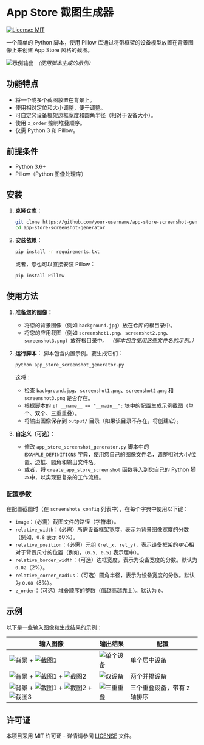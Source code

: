 # App Store 截图生成器

[![License: MIT](https://img.shields.io/badge/License-MIT-yellow.svg)](https://opensource.org/licenses/MIT)

一个简单的 Python 脚本，使用 Pillow 库通过将带框架的设备模型放置在背景图像上来创建 App Store 风格的截图。

![示例输出](output/example_3_triple_overlap.png)
*（使用脚本生成的示例）*

## 功能特点

* 将一个或多个截图放置在背景上。
* 使用相对定位和大小调整，便于调整。
* 可自定义设备框架边框宽度和圆角半径（相对于设备大小）。
* 使用 `z_order` 控制堆叠顺序。
* 仅需 Python 3 和 Pillow。

## 前提条件

* Python 3.6+
* Pillow（Python 图像处理库）

## 安装

1. **克隆仓库：**
   ```bash
   git clone https://github.com/your-username/app-store-screenshot-generator.git
   cd app-store-screenshot-generator
   ```

2. **安装依赖：**
   ```bash
   pip install -r requirements.txt
   ```
   
   或者，您也可以直接安装 Pillow：
   ```bash
   pip install Pillow
   ```

## 使用方法

1. **准备您的图像：**
   * 将您的背景图像（例如 `background.jpg`）放在仓库的根目录中。
   * 将您的应用截图（例如 `screenshot1.png`、`screenshot2.png`、`screenshot3.png`）放在根目录中。
     *（脚本包含使用这些文件名的示例。）*

2. **运行脚本：**
   脚本包含内置示例。要生成它们：
   ```bash
   python app_store_screenshot_generator.py
   ```
   这将：
   * 检查 `background.jpg`、`screenshot1.png`、`screenshot2.png` 和 `screenshot3.png` 是否存在。
   * 根据脚本的 `if __name__ == "__main__":` 块中的配置生成示例截图（单个、双个、三重重叠）。
   * 将输出图像保存到 `output/` 目录（如果该目录不存在，将创建它）。

3. **自定义（可选）：**
   * 修改 `app_store_screenshot_generator.py` 脚本中的 `EXAMPLE_DEFINITIONS` 字典，使用您自己的图像文件名，调整相对大小/位置、边框、圆角和输出文件名。
   * 或者，将 `create_app_store_screenshot` 函数导入到您自己的 Python 脚本中，以实现更复杂的工作流程。

### 配置参数

在配置截图时（在 `screenshots_config` 列表中），在每个字典中使用以下键：

* `image`：（必需）截图文件的路径（字符串）。
* `relative_width`：（必需）所需设备框架宽度，表示为背景图像宽度的分数（例如，`0.8` 表示 80%）。
* `relative_position`：（必需）元组 `(rel_x, rel_y)`，表示设备框架的*中心*相对于背景尺寸的位置（例如，`(0.5, 0.5)` 表示居中）。
* `relative_border_width`：（可选）边框宽度，表示为设备宽度的分数。默认为 `0.02`（2%）。
* `relative_corner_radius`：（可选）圆角半径，表示为设备宽度的分数。默认为 `0.08`（8%）。
* `z_order`：（可选）堆叠顺序的整数（值越高越靠上）。默认为 `0`。

## 示例

以下是一些输入图像和生成结果的示例：

| 输入图像 | 输出结果 | 配置 |
|--------------|---------------|---------------|
| ![背景](background.jpg) + ![截图1](screenshot1.png) | ![单个设备](output/example_1_single.png) | 单个居中设备 |
| ![背景](background.jpg) + ![截图1](screenshot1.png) + ![截图2](screenshot2.png) | ![双设备](output/example_2_double.png) | 两个并排设备 |
| ![背景](background.jpg) + ![截图1](screenshot1.png) + ![截图2](screenshot2.png) + ![截图3](screenshot3.png) | ![三重重叠](output/example_3_triple_overlap.png) | 三个重叠设备，带有 z 轴排序 |

## 许可证

本项目采用 MIT 许可证 - 详情请参阅 [LICENSE](LICENSE) 文件。